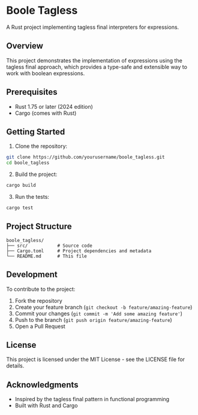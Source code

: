 # Boole Tagless

A Rust project implementing tagless final interpreters for expressions.

## Overview

This project demonstrates the implementation of expressions using the tagless final approach, which provides a type-safe and extensible way to work with boolean expressions.

## Prerequisites

- Rust 1.75 or later (2024 edition)
- Cargo (comes with Rust)

## Getting Started

1. Clone the repository:
```bash
git clone https://github.com/yourusername/boole_tagless.git
cd boole_tagless
```

2. Build the project:
```bash
cargo build
```

3. Run the tests:
```bash
cargo test
```

## Project Structure

```
boole_tagless/
├── src/           # Source code
├── Cargo.toml     # Project dependencies and metadata
└── README.md      # This file
```

## Development

To contribute to the project:

1. Fork the repository
2. Create your feature branch (`git checkout -b feature/amazing-feature`)
3. Commit your changes (`git commit -m 'Add some amazing feature'`)
4. Push to the branch (`git push origin feature/amazing-feature`)
5. Open a Pull Request

## License

This project is licensed under the MIT License - see the LICENSE file for details.

## Acknowledgments

- Inspired by the tagless final pattern in functional programming
- Built with Rust and Cargo
